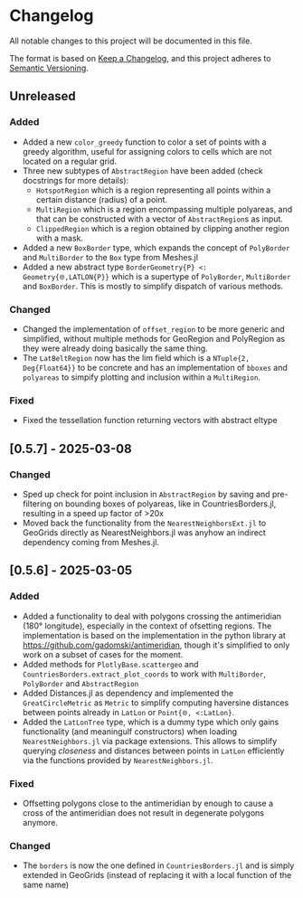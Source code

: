 # Changelog

All notable changes to this project will be documented in this file.

The format is based on [Keep a Changelog](https://keepachangelog.com/en/1.1.0/),
and this project adheres to [Semantic Versioning](https://semver.org/spec/v2.0.0.html).

## Unreleased

### Added
- Added a new `color_greedy` function to color a set of points with a greedy algorithm, useful for assigning colors to cells which are not located on a regular grid.
- Three new subtypes of `AbstractRegion` have been added (check docstrings for more details):
  - `HotspotRegion` which is a region representing all points within a certain distance (radius) of a point.
  - `MultiRegion` which is a region encompassing multiple polyareas, and that can be constructed with a vector of `AbstractRegion`s as input.
  - `ClippedRegion` which is a region obtained by clipping another region with a mask.
- Added a new `BoxBorder` type, which expands the concept of `PolyBorder` and `MultiBorder` to the `Box` type from Meshes.jl
- Added a new abstract type `BorderGeometry{P} <: Geometry{🌐,LATLON{P}}` which is a supertype of `PolyBorder`, `MultiBorder` and `BoxBorder`. This is mostly to simplify dispatch of various methods.

### Changed
- Changed the implementation of `offset_region` to be more generic and simplified, without multiple methods for GeoRegion and PolyRegion as they were already doing basically the same thing.
- The `LatBeltRegion` now has the lim field which is a `NTuple{2, Deg{Float64}}` to be concrete and has an implementation of `bboxes` and `polyareas` to simpify plotting and inclusion within a `MultiRegion`.

### Fixed
- Fixed the tessellation function returning vectors with abstract eltype

## [0.5.7] - 2025-03-08

### Changed
- Sped up check for point inclusion in `AbstractRegion` by saving and pre-filtering on bounding boxes of polyareas, like in CountriesBorders.jl, resulting in a speed up factor of >20x
- Moved back the functionality from the `NearestNeighborsExt.jl` to GeoGrids directly as NearestNeighbors.jl was anyhow an indirect dependency coming from Meshes.jl.

## [0.5.6] - 2025-03-05

### Added
- Added a functionality to deal with polygons crossing the antimeridian (180° longitude), especially in the context of ofsetting regions. The implementation is based on the implementation in the python library at https://github.com/gadomski/antimeridian, though it's simplified to only work on a subset of cases for the moment.
- Added methods for `PlotlyBase.scattergeo` and `CountriesBorders.extract_plot_coords` to work with `MultiBorder`, `PolyBorder` and `AbstractRegion`
- Added Distances.jl as dependency and implemented the `GreatCircleMetric` as `Metric` to simplify computing haversine distances between points already in `LatLon` or `Point{🌐, <:LatLon}`.
- Added the `LatLonTree` type, which is a dummy type which only gains functionality (and meaningulf constructors) when loading `NearestNeighbors.jl` via package extensions. This allows to simplify querying _closeness_ and distances between points in `LatLon` efficiently via the functions provided by `NearestNeighbors.jl`.

### Fixed
- Offsetting polygons close to the antimeridian by enough to cause a cross of the antimeridian does not result in degenerate polygons anymore.

### Changed
- The `borders` is now the one defined in `CountriesBorders.jl` and is simply extended in GeoGrids (instead of replacing it with a local function of the same name)